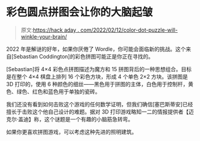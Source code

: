 # 彩色圆点拼图会让你的大脑起皱

> 原文:[https://hack aday . com/2022/02/12/color-dot-puzzle-will-winkle-your-brain/](https://hackaday.com/2022/02/12/color-dot-puzzle-will-wrinkle-your-brain/)

2022 年是解谜的好年，如果你厌倦了 Wordle，你可能会面临新的挑战。这个来自[Sebastian Coddington]的彩色拼图可能正是你正在寻找的。

[Sebastian]将 4×4 彩色点拼图描述为魔方和 15 拼图背后的一种思想组合。目标是在整个 4×4 棋盘上排列 16 个彩色方块，形成 4 个单色 2×2 方块。该拼图是 3D 打印的，使用 6 种颜色的细丝——黑色用于拼图的主体，白色用于控制杆，黄色、绿色、红色和蓝色用于单独的瓷砖。

我们还没有看到如何击败这个游戏的任何数学证明，但我们确信[塞巴斯蒂安]已经擅长于击败这个他自己设计的难题。据对 3D 打印游戏略知一二的情报提供者【迈克尔·盖迪】称，这个谜题是一个有趣的小脑筋急转弯。

如果你更喜欢拼图游戏，可以考虑这种先进的照明建筑。